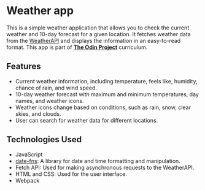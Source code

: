 # Weather app

This is a simple weather application that allows you to check the current weather and 10-day forecast for a given location. It fetches weather data from the [WeatherAPI](http://weatherapi.com) and displays the information in an easy-to-read format. This app is part of **[The Odin Project](https://www.theodinproject.com/)** curriculum.

## Features

- Current weather information, including temperature, feels like, humidity, chance of rain, and wind speed.
- 10-day weather forecast with maximum and minimum temperatures, day names, and weather icons.
- Weather icons change based on conditions, such as rain, snow, clear skies, and clouds.
- User can search for weather data for different locations.

## Technologies Used

- JavaScript
- [date-fns](https://date-fns.org/): A library for date and time formatting and manipulation.
- Fetch API: Used for making asynchronous requests to the WeatherAPI.
- HTML and CSS: Used for the user interface.
- Webpack

